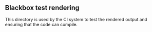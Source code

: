 ## Blackbox test rendering

This directory is used by the CI system to test the rendered output and ensuring that the code can compile.
